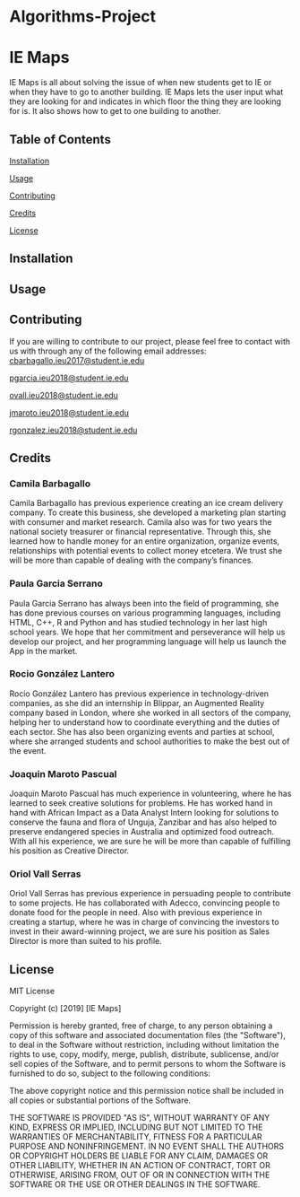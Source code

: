 # Algorithms-Project
# IE Maps
IE Maps is all about solving the issue of when new students get to IE or when they have to go to another building. IE Maps lets the user input what they are looking for and indicates in which floor the thing they are looking for is. It also shows how to get to one building to another. 
## Table of Contents 
[Installation](#installation)  

[Usage](#usage) 

[Contributing](#contributing) 

[Credits](#credits)

[License](#license) 


<a name="installation"/>

## Installation

<a name="usage"/>

## Usage

<a name="contributing"/>

## Contributing
If you are willing to contribute to our project, please feel free to contact with us with through any of the following email addresses:
cbarbagallo.ieu2017@student.ie.edu

pgarcia.ieu2018@student.ie.edu

ovall.ieu2018@student.ie.edu

jmaroto.ieu2018@student.ie.edu

rgonzalez.ieu2018@student.ie.edu

<a name="credits"/>

## Credits
### Camila Barbagallo 
   Camila Barbagallo has previous experience creating an ice cream delivery company. To create this business, she developed a marketing plan starting with consumer and market research. Camila also was for two years the national society treasurer or financial representative. Through this, she learned how to handle money for an entire organization, organize events, relationships with potential events to collect money etcetera. We trust she will be more than capable of dealing with the company’s finances.
### Paula Garcia Serrano
  Paula Garcia Serrano has always been into the field of programming, she has done previous courses on various programming languages, including HTML, C++, R and Python and has studied technology in her last high school years. We hope that her commitment and perseverance will help us develop our project, and her programming language will help us launch the App in the market.
### Rocio González Lantero
  Rocio González Lantero has previous experience in technology-driven companies, as she did an internship in Blippar, an Augmented Reality company based in London, where she worked in all sectors of the company, helping her to understand how to coordinate everything and the duties of each sector. She has also been organizing events and parties at school, where she arranged students and school authorities to make the best out of the event. 
### Joaquin Maroto Pascual
  Joaquin Maroto Pascual has much experience in volunteering, where he has learned to seek creative solutions for problems. He has worked hand in hand with African Impact as a Data Analyst Intern looking for solutions to conserve the fauna and flora of Unguja, Zanzibar and has also helped to preserve endangered species in Australia and optimized food outreach. With all his experience, we are sure he will be more than capable of fulfilling his position as Creative Director.
### Oriol Vall Serras
  Oriol Vall Serras has previous experience in persuading people to contribute to some projects. He has collaborated with Adecco, convincing people to donate food for the people in need. Also with previous experience in creating a startup, where he was in charge of convincing the investors to invest in their award-winning project, we are sure his position as Sales Director is more than suited to his profile.

<a name="license"/>

## License
MIT License

Copyright (c) [2019] [IE Maps]

Permission is hereby granted, free of charge, to any person obtaining a copy
of this software and associated documentation files (the "Software"), to deal
in the Software without restriction, including without limitation the rights
to use, copy, modify, merge, publish, distribute, sublicense, and/or sell
copies of the Software, and to permit persons to whom the Software is
furnished to do so, subject to the following conditions:

The above copyright notice and this permission notice shall be included in all
copies or substantial portions of the Software.

THE SOFTWARE IS PROVIDED "AS IS", WITHOUT WARRANTY OF ANY KIND, EXPRESS OR
IMPLIED, INCLUDING BUT NOT LIMITED TO THE WARRANTIES OF MERCHANTABILITY,
FITNESS FOR A PARTICULAR PURPOSE AND NONINFRINGEMENT. IN NO EVENT SHALL THE
AUTHORS OR COPYRIGHT HOLDERS BE LIABLE FOR ANY CLAIM, DAMAGES OR OTHER
LIABILITY, WHETHER IN AN ACTION OF CONTRACT, TORT OR OTHERWISE, ARISING FROM,
OUT OF OR IN CONNECTION WITH THE SOFTWARE OR THE USE OR OTHER DEALINGS IN THE
SOFTWARE.
